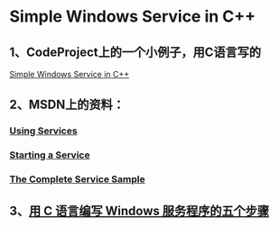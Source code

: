 # Simple Windows Service in C++
## 1、CodeProject上的一个小例子，用C语言写的
[Simple Windows Service in C++](https://www.codeproject.com/Articles/499465/Simple-Windows-Service-in-Cplusplus)
## 2、MSDN上的资料：
### [Using Services](https://docs.microsoft.com/zh-cn/windows/desktop/Services/using-services)

### [Starting a Service](https://docs.microsoft.com/zh-cn/windows/desktop/Services/starting-a-service)

### [The Complete Service Sample](https://docs.microsoft.com/zh-cn/windows/desktop/Services/the-complete-service-sample)

## 3、[用 C 语言编写 Windows 服务程序的五个步骤](https://www.cnblogs.com/songtzu/p/3543920.html)
